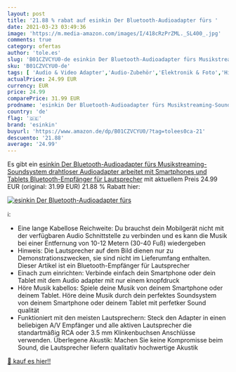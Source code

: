 ```yaml
---
layout: post
title: '21.88 % rabat auf esinkin Der Bluetooth-Audioadapter fürs '
date: 2021-03-23 03:49:36
image: 'https://m.media-amazon.com/images/I/418cRzPrZML._SL400_.jpg'
comments: true
category: ofertas
author: 'tole.es'
slug: 'B01CZVCYU0-de esinkin Der Bluetooth-Audioadapter fürs Musikstreaming-...'
sku: 'B01CZVCYU0-de'
tags: [ 'Audio & Video Adapter','Audio-Zubehör','Elektronik & Foto','Hifi & Audio','esinkin', ]
actualPrice: 24.99 EUR
currency: EUR
price: 24.99
comparePrice: 31.99 EUR
prodname: 'esinkin Der Bluetooth-Audioadapter fürs Musikstreaming-Soundsystem  drahtloser Audioadapter arbeitet mit Smartphones und Tablets  Bluetooth-Empfänger für Lautsprecher'
country: 'de'
flag: '🇩🇪'
brand: 'esinkin'
buyurl: 'https://www.amazon.de/dp/B01CZVCYU0/?tag=tolees0ca-21'
descuento: '21.88'
average: '24.99'
---
```


Es gibt ein [esinkin Der Bluetooth-Audioadapter fürs Musikstreaming-Soundsystem  drahtloser Audioadapter arbeitet mit Smartphones und Tablets  Bluetooth-Empfänger für Lautsprecher](https://www.amazon.de/dp/B01CZVCYU0/?tag=tolees0ca-21) mit aktuellem Preis 24.99 EUR (original: 31.99 EUR) 21.88 % Rabatt hier:

[![esinkin Der Bluetooth-Audioadapter fürs ](https://m.media-amazon.com/images/I/418cRzPrZML._SL400_.jpg)](https://www.amazon.de/dp/B01CZVCYU0/?tag=tolees0ca-21)

ℹ️:

- Eine lange Kabellose Reichweite: Du brauchst dein Mobilgerät nicht mit der verfügbaren Audio Schnittstelle zu verbinden und es kann die Musik bei einer Entfernung von 10-12 Metern (30-40 Fuß) wiedergeben
- Hinweis: Die Lautsprecher auf dem Bild dienen nur zu Demonstrationszwecken, sie sind nicht im Lieferumfang enthalten. Dieser Artikel ist ein Bluetooth-Empfänger für Lautsprecher
- Einach zum einrichten: Verbinde einfach dein Smartphone oder dein Tablet mit dem Audio adapter mit nur einem knopfdruck
- Höre Musik kabellos: Spiele deine Musik von deinem Smartphone oder deinem Tablet. Höre deine Musik durch dein perfektes Soundsystem von deinem Smartphone oder deinem Tablet mit perfetker Sound qualität
- Funktioniert mit den meisten Lautsprechern: Steck den Adapter in einen beliebigen A/V Empfänger und alle aktiven Lautsprecher die standartmäßig RCA oder 3.5 mm Klinkenbuchsen Anschlüsse verwenden. Überlegene Akustik: Machen Sie keine Kompromisse beim Sound, die Lautsprecher liefern qualitativ hochwertige Akustik

[🛒 kauf es hier!!](https://www.amazon.de/dp/B01CZVCYU0/?tag=tolees0ca-21)
